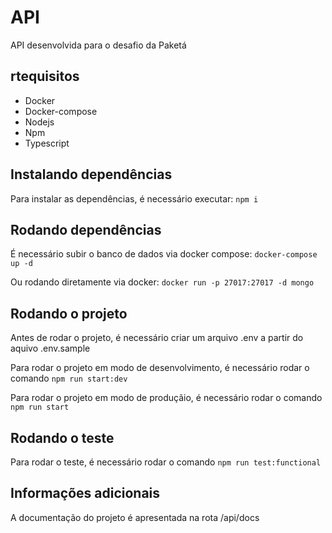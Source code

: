 # API

API desenvolvida para o desafio da Paketá

## rtequisitos

- Docker
- Docker-compose
- Nodejs
- Npm
- Typescript

## Instalando dependências

Para instalar as dependências, é necessário executar:
`npm i`

## Rodando dependências

É necessário subir o banco de dados via docker compose:
`docker-compose up -d`

Ou rodando diretamente via docker:
`docker run -p 27017:27017 -d mongo`

## Rodando o projeto

Antes de rodar o projeto, é necessário criar um arquivo .env a partir do aquivo .env.sample

Para rodar o projeto em modo de desenvolvimento, é necessário rodar o comando
`npm run start:dev`

Para rodar o projeto em modo de produçãio, é necessário rodar o comando
`npm run start`

## Rodando o teste

Para rodar o teste, é necessário rodar o comando
`npm run test:functional`

## Informações adicionais

A documentação do projeto é apresentada na rota /api/docs
